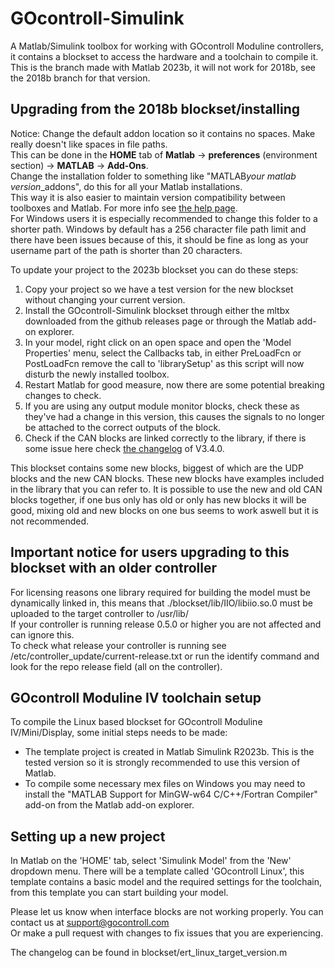 # GOcontroll-Simulink
A Matlab/Simulink toolbox for working with GOcontroll Moduline controllers, it contains a blockset to access the hardware and a toolchain to compile it.  
This is the branch made with Matlab 2023b, it will not work for 2018b, see the 2018b branch for that version.

## Upgrading from the 2018b blockset/installing

Notice: Change the default addon location so it contains no spaces. Make really doesn't like spaces in file paths.  
This can be done in the **HOME** tab of **Matlab** -> **preferences** (environment section) -> **MATLAB** -> **Add-Ons**.  
Change the installation folder to something like "MATLAB*your matlab version*_addons", do this for all your Matlab installations.  
This way it is also easier to maintain version compatibility between toolboxes and Matlab. For more info see [the help page](https://nl.mathworks.com/help/matlab/matlab_env/get-add-ons.html).  
For Windows users it is especially recommended to change this folder to a shorter path. Windows by default has a 256 character file path limit and there have been issues because of this, it should be fine as long as your username part of the path is shorter than 20 characters.  

To update your project to the 2023b blockset you can do these steps:
1. Copy your project so we have a test version for the new blockset without changing your current version.
2. Install the GOcontroll-Simulink blockset through either the mltbx downloaded from the github releases page or through the Matlab add-on explorer.
3. In your model, right click on an open space and open the 'Model Properties' menu, select the Callbacks tab, in either PreLoadFcn or PostLoadFcn remove the call to 'librarySetup' as this script will now disturb the newly installed toolbox.
4. Restart Matlab for good measure, now there are some potential breaking changes to check.
5. If you are using any output module monitor blocks, check these as they've had a change in this version, this causes the signals to no longer be attached to the correct outputs of the block.
6. Check if the CAN blocks are linked correctly to the library, if there is some issue here check [the changelog](blockset/ert_linux_target_version.m) of V3.4.0.

This blockset contains some new blocks, biggest of which are the UDP blocks and the new CAN blocks. These new blocks have examples included in the library that you can refer to. It is possible to use the new and old CAN blocks together, if one bus only has old or only has new blocks it will be good, mixing old and new blocks on one bus seems to work aswell but it is not recommended.

## Important notice for users upgrading to this blockset with an older controller

For licensing reasons one library required for building the model must be dynamically linked in, this means that ./blockset/lib/IIO/libiio.so.0 must be uploaded to the target controller to /usr/lib/  
If your controller is running release 0.5.0 or higher you are not affected and can ignore this.  
To check what release your controller is running see /etc/controller_update/current-release.txt or run the identify command and look for the repo release field (all on the controller).

## GOcontroll Moduline IV toolchain setup

To compile the Linux based blockset for GOcontroll Moduline IV/Mini/Display, some initial steps needs to be made:
- The template project is created in Matlab Simulink R2023b. This is the tested version so it is strongly recommended to use this version of Matlab.
- To compile some necessary mex files on Windows you may need to install the "MATLAB Support for MinGW-w64 C/C++/Fortran Compiler" add-on from the Matlab add-on explorer.

## Setting up a new project

In Matlab on the 'HOME' tab, select 'Simulink Model' from the 'New' dropdown menu. There will be a template called 'GOcontroll Linux', this template contains a basic model and the required settings for the toolchain, from this template you can start building your model.

Please let us know when interface blocks are not working properly. You can contact us at support@gocontroll.com  
Or make a pull request with changes to fix issues that you are experiencing.

The changelog can be found in blockset/ert_linux_target_version.m